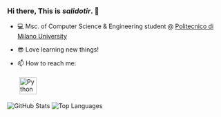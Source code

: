 ### Hi there, This is *salidotir*. 👋

<!--
Here are some ideas to get you started:

- 🔭 I’m currently working on ...
- 🌱 I’m currently learning ...
- 👯 I’m looking to collaborate on ...
- 🤔 I’m looking for help with ...
- 💬 Ask me about ...
- 📫 How to reach me: ...
- 😄 Pronouns: ...
- ⚡ Fun fact: ...
-->
<!--
- 💻 Computer engineering student @ [Shiraz University](https://shirazu.ac.ir/en/home)
-->
- 💻 Msc. of Computer Science & Engineering student @ [Politecnico di Milano University](https://www.polimi.it/en)
- 😎 Love learning new things!


- 📫 How to reach me:

    <p align="left">
      <a href="mailto:salidotir@gmail.com">
        <img src="https://cdn.jsdelivr.net/npm/simple-icons@v3/icons/gmail.svg" alt="Python" height="40" style="vertical-align:top; margin:4px">
      </a>
    </p>


![GitHub Stats](https://github-readme-stats.vercel.app/api?username=salidotir&show_icons=true&line_height=40&theme=nightowl)
![Top Languages](https://github-readme-stats.vercel.app/api/top-langs/?username=salidotir&show_icons=true&theme=nightowl)
